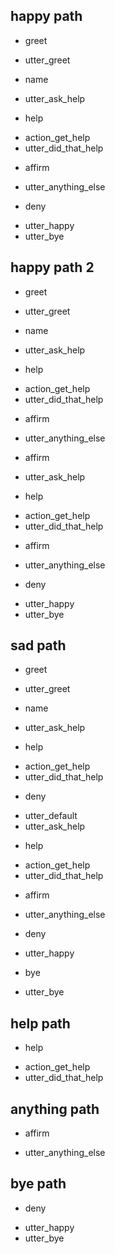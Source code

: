 ## happy path
* greet
- utter_greet
* name
- utter_ask_help
* help
- action_get_help
- utter_did_that_help
* affirm
- utter_anything_else
* deny
- utter_happy
- utter_bye

## happy path 2
* greet
- utter_greet
* name
- utter_ask_help
* help
- action_get_help
- utter_did_that_help
* affirm
- utter_anything_else
* affirm
- utter_ask_help
* help
- action_get_help
- utter_did_that_help
* affirm
- utter_anything_else
* deny
- utter_happy
- utter_bye

## sad path
* greet
- utter_greet
* name
- utter_ask_help
* help
- action_get_help
- utter_did_that_help
* deny
- utter_default
- utter_ask_help
* help
- action_get_help
- utter_did_that_help
* affirm
- utter_anything_else
* deny
- utter_happy
* bye
- utter_bye

## help path
* help
- action_get_help
- utter_did_that_help

## anything path
* affirm
- utter_anything_else



## bye path
* deny
- utter_happy
- utter_bye